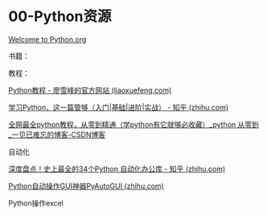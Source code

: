 # 00-Python资源

[Welcome to Python.org](https://www.python.org/)

书籍：

教程：

[Python教程 - 廖雪峰的官方网站 (liaoxuefeng.com)](https://www.liaoxuefeng.com/wiki/1016959663602400)

[学习Python，这一篇管够（入门|基础|进阶|实战） - 知乎 (zhihu.com)](https://zhuanlan.zhihu.com/p/421726412)

[全网最全python教程，从零到精通（学python有它就够必收藏）_python 从零到_一见已难忘的博客-CSDN博客](https://blog.csdn.net/weixin_52908342/article/details/121452091?ops_request_misc=%7B%22request%5Fid%22%3A%22169286023616800215027310%22%2C%22scm%22%3A%2220140713.130102334..%22%7D&request_id=169286023616800215027310&biz_id=0&utm_medium=distribute.pc_search_result.none-task-blog-2~all~top_positive~default-2-121452091-null-null.142^v93^chatsearchT3_2&utm_term=python教程&spm=1018.2226.3001.4187)

自动化

[深度盘点！史上最全的34个Python 自动化办公库 - 知乎 (zhihu.com)](https://zhuanlan.zhihu.com/p/387698681)

[Python自动操作GUI神器PyAutoGUI (zhihu.com)](https://www.zhihu.com/tardis/zm/art/302592540?source_id=1005)

Python操作excel